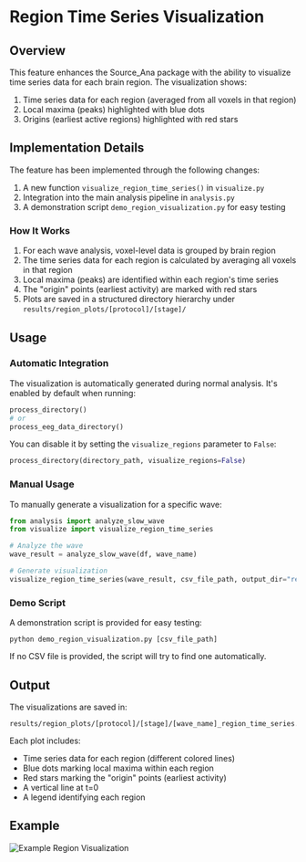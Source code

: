 # Region Time Series Visualization

## Overview

This feature enhances the Source_Ana package with the ability to visualize time series data for each brain region. The visualization shows:

1. Time series data for each region (averaged from all voxels in that region)
2. Local maxima (peaks) highlighted with blue dots
3. Origins (earliest active regions) highlighted with red stars

## Implementation Details

The feature has been implemented through the following changes:

1. A new function `visualize_region_time_series()` in `visualize.py`
2. Integration into the main analysis pipeline in `analysis.py`
3. A demonstration script `demo_region_visualization.py` for easy testing

### How It Works

1. For each wave analysis, voxel-level data is grouped by brain region
2. The time series data for each region is calculated by averaging all voxels in that region
3. Local maxima (peaks) are identified within each region's time series
4. The "origin" points (earliest activity) are marked with red stars
5. Plots are saved in a structured directory hierarchy under `results/region_plots/[protocol]/[stage]/`

## Usage

### Automatic Integration

The visualization is automatically generated during normal analysis. It's enabled by default when running:
```python
process_directory() 
# or
process_eeg_data_directory()
```

You can disable it by setting the `visualize_regions` parameter to `False`:
```python
process_directory(directory_path, visualize_regions=False)
```

### Manual Usage

To manually generate a visualization for a specific wave:

```python
from analysis import analyze_slow_wave
from visualize import visualize_region_time_series

# Analyze the wave
wave_result = analyze_slow_wave(df, wave_name)

# Generate visualization
visualize_region_time_series(wave_result, csv_file_path, output_dir="results")
```

### Demo Script

A demonstration script is provided for easy testing:

```
python demo_region_visualization.py [csv_file_path]
```

If no CSV file is provided, the script will try to find one automatically.

## Output

The visualizations are saved in:
```
results/region_plots/[protocol]/[stage]/[wave_name]_region_time_series.png
```

Each plot includes:
- Time series data for each region (different colored lines)
- Blue dots marking local maxima within each region
- Red stars marking the "origin" points (earliest activity)
- A vertical line at t=0
- A legend identifying each region

## Example

![Example Region Visualization](results/region_plots/proto1/early/example_region_time_series.png)
